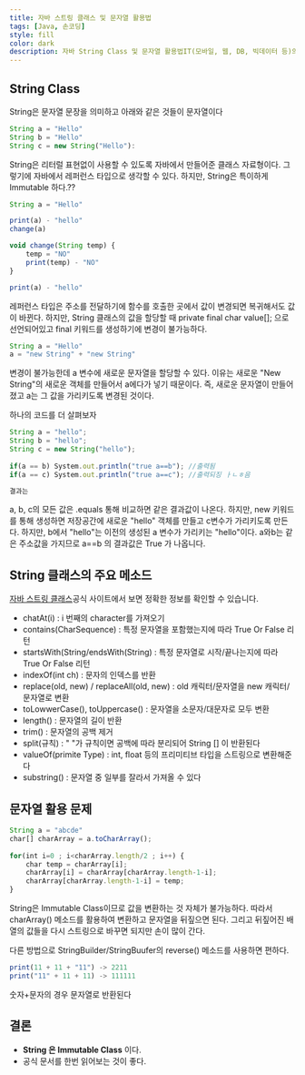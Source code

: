 ```yaml
---
title: 자바 스트링 클래스 및 문자열 활용법
tags: [Java, 손코딩]
style: fill
color: dark
description: 자바 String Class 및 문자열 활용법IT(모바일, 웹, DB, 빅데이터 등)의 교육을 유료 또는 무료로 수강할 수 있는 사이트
---
```


## String Class
String은 문자열 문장을 의미하고 아래와 같은 것들이 문자열이다

```javascript
String a = "Hello"
String b = "Hello"
String c = new String("Hello"):
```

String은 리터럴 표현없이 사용할 수 있도록 자바에서 만들어준 클래스 자료형이다. 그렇기에 자바에서 레퍼런스 타입으로 생각할 수 있다. 하지만, String은 특이하게 Immutable 하다.?? 

```javascript
String a = "Hello"

print(a) - "hello"
change(a)

void change(String temp) {
    temp = "NO"
    print(temp) - "NO"
}

print(a) - "hello"
```

레퍼런스 타입은 주소를 전달하기에 함수를 호출한 곳에서 값이 변경되면 복귀해서도 값이 바뀐다. 하지만, String 클래스의 값을 할당할 때 private final char value[]; 으로 선언되어있고 final 키워드를 생성하기에 변경이 불가능하다.

```javascript
String a = "Hello"
a = "new String" + "new String"
```

변경이 불가능한데 a 변수에 새로운 문자열을 할당할 수 있다. 이유는 새로운 "New String"의 새로운 객체를 만들어서 a에다가 넣기 때문이다. 즉, 새로운 문자열이 만들어졌고 a는 그 값을 가리키도록 변경된 것이다.

하나의 코드를 더 살펴보자

```javascript
String a = "hello";
String b = "hello";
String c = new String("hello");
		
if(a == b) System.out.println("true a==b"); //출력됨
if(a == c) System.out.println("true a==c"); //출력되징 ㅏㄴㅎ음

결과는 
```

a, b, c의 모든 값은 .equals 통해 비교하면 같은 결과값이 나온다. 하지만, new 키워드를 통해 생성하면 저장공간에 새로운 "hello" 객체를 만들고 c변수가 가리키도록 만든다. 하지만, b에서 "hello"는 이전의 생성된 a 변수가 가리키는 "hello"이다. a와b는 같은 주소값을 가지므로 a==b 의 결과값은 True 가 나옵니다.

## String 클래스의 주요 메소드
[자바 스트링 클래스](https://docs.oracle.com/javase/7/docs/api/java/lang/String.html)공식 사이트에서 보면 정확한 정보를 확인할 수 있습니다.

- chatAt(i) : i 번째의 character를 가져오기
- contains(CharSequence) : 특정 문자열을 포함했는지에 따라 True Or False 리턴
- startsWith(String/endsWith(String) : 특정 문자열로 시작/끝나는지에 따라 True Or False 리턴
- indexOf(int ch) : 문자의 인덱스를 반환
- replace(old, new) / replaceAll(old, new) : old 캐릭터/문자열을 new 캐릭터/문자열로 변환
- toLowwerCase(), toUppercase() : 문자열을 소문자/대문자로 모두 변환
- length() : 문자열의 길이 반환
- trim() : 문자열의 공백 제거
- split(규칙) : " "가 규칙이면 공백에 따라 분리되어 String [] 이 반환된다
- valueOf(primite Type) : int, float 등의 프리미티브 타입을 스트링으로 변환해준다
- substring() : 문자열 중 일부를 잘라서 가져올 수 있다

## 문자열 활용 문제
```javascript
String a = "abcde"
char[] charArray = a.toCharArray();
		
for(int i=0 ; i<charArray.length/2 ; i++) {
    char temp = charArray[i];
    charArray[i] = charArray[charArray.length-1-i];
	charArray[charArray.length-1-i] = temp;
}
```
String은 Immutable Class이므로 값을 변환하는 것 자체가 불가능하다. 따라서 charArray() 메소드를 활용하여 변환하고 문자열을 뒤짚으면 된다. 그리고 뒤짚어진 배열의 값들을 다시 스트링으로 바꾸면 되지만 손이 많이 간다. 

다른 방법으로 StringBuilder/StringBuufer의 reverse() 메소드를 사용하면 편하다.


```javascript
print(11 + 11 + "11") -> 2211
print("11" + 11 + 11) -> 111111
```
숫자+문자의 경우 문자열로 반환된다

## 결론
- **String 은 Immutable Class** 이다.
- 공식 문서를 한번 읽어보는 것이 좋다.